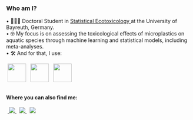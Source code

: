 ### Who am I?

•⁠  ⁠👩🏻‍💻 Doctoral Student in <a href="https://www.statecotox.uni-bayreuth.de/en/index.html"> Statistical Ecotoxicology </a> at the University of Bayreuth, Germany.  
•⁠  ⁠🤓 My focus is on assessing the toxicological effects of microplastics on aquatic species through machine learning and statistical models, including meta-analyses.  
•⁠  ⁠🛠️ And for that, I use:  

<div style"diyplay: inline">
  &nbsp;<img src="https://cdn.jsdelivr.net/gh/devicons/devicon@latest/icons/r/r-original.svg" width="50"/>&nbsp;&nbsp;
  <img src="https://cdn.jsdelivr.net/gh/devicons/devicon@latest/icons/python/python-original.svg" width="50"/>&nbsp;&nbsp;
  <img src="https://cdn.jsdelivr.net/gh/devicons/devicon@latest/icons/azuresqldatabase/azuresqldatabase-original.svg" width="50"/>
</div>

##
#### Where you can also find me:
&nbsp;<a href="https://www.linkedin.com/in/ana-leticia-a-vital/">
  <img src="https://img.shields.io/badge/linkedin-%230077B5.svg?style=for-the-badge&logo=linkedin&logoColor=white"/>
</a>&nbsp;
<a href="https://twitter.com/analeticiaav">
  <img src="https://img.shields.io/badge/X-%23000000.svg?style=for-the-badge&logo=X&logoColor=white"/>
</a>&nbsp;
<a href="discordapp.com/users/640648026087489606">
  <img src="https://img.shields.io/badge/Discord-%235865F2.svg?style=for-the-badge&logo=discord&logoColor=white"/>
</a>
